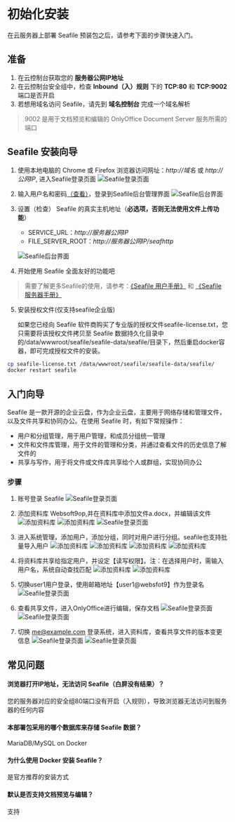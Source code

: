 # 初始化安装

在云服务器上部署 Seafile 预装包之后，请参考下面的步骤快速入门。

## 准备

1. 在云控制台获取您的 **服务器公网IP地址** 
2. 在云控制台安全组中，检查 **Inbound（入）规则** 下的 **TCP:80** 和 **TCP:9002** 端口是否开启
3. 若想用域名访问 Seafile，请先到 **域名控制台** 完成一个域名解析

> 9002 是用于文档预览和编辑的 OnlyOffice Document Server 服务所需的端口

## Seafile 安装向导

1. 使用本地电脑的 Chrome 或 Firefox 浏览器访问网址：*http://域名* 或 *http://公网IP*, 进入Seafile登录页面
   ![Seafile登录页面](http://libs.websoft9.com/Websoft9/DocsPicture/zh/seafile/seafile-login-websoft9.png)

2. 输入用户名和密码[（查看）](/zh/stack-accounts.md)，登录到Seafile后台管理界面
   ![Seafile后台界面](http://libs.websoft9.com/Websoft9/DocsPicture/zh/seafile/seafile-bk-websoft9.png)

3. 设置（检查） Seafile 的真实主机地址（**必选项，否则无法使用文件上传功能**）

   - SERVICE_URL：*http://服务器公网IP*
   - FILE_SERVER_ROOT：*http://服务器公网IP/seafhttp*

   ![Seafile后台界面](https://libs.websoft9.com/Websoft9/DocsPicture/zh/seafile/seafile-seturl-websoft9.png)


4. 开始使用 Seafile 全面友好的功能吧

> 需要了解更多Seafile的使用，请参考：[《Seafile 用户手册》](https://cloud.seafile.com/published/seafile-user-manual/home.md) 和 [《Seafile 服务器手册》](https://cloud.seafile.com/published/seafile-manual-cn/home.md)

5. 安装授权文件(仅支持seafile企业版)

   如果您已经向 Seafile 软件商购买了专业版的授权文件seafile-license.txt，您只需要将该授权文件拷贝至 Seafile 数据持久化目录中的/data/wwwroot/seafile/seafile-data/seafile/目录下，然后重启docker容器，即可完成授权文件的安装。
   
```bash
cp seafile-license.txt /data/wwwroot/seafile/seafile-data/seafile/
docker restart seafile
```
## 入门向导

Seafile 是一款开源的企业云盘，作为企业云盘，主要用于网络存储和管理文件，以及文件共享和协同办公。在使用 Seafile 时，有如下常规操作：

- 用户和分组管理，用于用户管理，和成员分组统一管理
- 文件和文件库管理，用于文件的管理和分类，并通过查看文件的历史信息了解文件的
- 共享与写作，用于将文件或文件库共享给个人或群组，实现协同办公

### 步骤

1. 账号登录 Seafile
   ![Seafile登录页面](https://libs.websoft9.com/Websoft9/blog/temp/seafile/seafile-login-websoft9.png)
   
2. 添加资料库 Websoft9op,并在资料库中添加文件a.docx，并编辑该文件
   ![添加资料库](https://libs.websoft9.com/Websoft9/blog/temp/seafile/seafile-addlib-websoft9.png)
   ![添加资料库](https://libs.websoft9.com/Websoft9/blog/temp/seafile/seafile-addfile-websoft9.png)
   ![Seafile登录页面](https://libs.websoft9.com/Websoft9/blog/temp/seafile/seafile-editfile1-websoft9.png)

3. 进入系统管理，添加用户，添加分组，同时对用户进行分组。seafile也支持批量导入用户
   ![添加资料库](https://libs.websoft9.com/Websoft9/blog/temp/seafile/seafile-system-websoft9.png)
   ![添加资料库](https://libs.websoft9.com/Websoft9/blog/temp/seafile/seafile-adduser-websoft9.png)
   ![添加资料库](https://libs.websoft9.com/Websoft9/blog/temp/seafile/seafile-addgroup-websoft9.png)
   ![添加资料库](https://libs.websoft9.com/Websoft9/blog/temp/seafile/seafile-addusertogroup-websoft9.png)

4. 将资料库共享给指定用户，并设定【读写权限】。注：在选择用户时，需输入用户名，系统自动查找匹配
   ![添加资料库](https://libs.websoft9.com/Websoft9/blog/temp/seafile/seafile-sharefile1-websoft9.png)
   ![添加资料库](https://libs.websoft9.com/Websoft9/blog/temp/seafile/seafile-sharefile-websoft9.png)

5. 切换user1用户登录，使用邮箱地址【user1@websfot9】作为登录名
   ![Seafile登录页面](https://libs.websoft9.com/Websoft9/blog/temp/seafile/seafile-login1-websoft9.png)

6. 查看共享文件，进入OnlyOffice进行编辑，保存文档
   ![Seafile登录页面](https://libs.websoft9.com/Websoft9/blog/temp/seafile/seafile-viewsharefile-websoft9.png)
   ![Seafile登录页面](https://libs.websoft9.com/Websoft9/blog/temp/seafile/seafile-editfile-websoft9.png)

7. 切换 me@example.com 登录系统，进入资料库，查看共享文件的版本变更信息
   ![Seafile登录页面](https://libs.websoft9.com/Websoft9/blog/temp/seafile/seafile-viewfileinfo1-websoft9.png)
   ![Seafile登录页面](https://libs.websoft9.com/Websoft9/blog/temp/seafile/seafile-viewfileinfo-websoft9.png)



## 常见问题

#### 浏览器打开IP地址，无法访问 Seafile（白屏没有结果）？

您的服务器对应的安全组80端口没有开启（入规则），导致浏览器无法访问到服务器的任何内容

#### 本部署包采用的哪个数据库来存储 Seafile 数据？

MariaDB/MySQL on Docker

#### 为什么使用 Docker 安装 Seafile？

是官方推荐的安装方式

#### 默认是否支持文档预览与编辑？

支持
